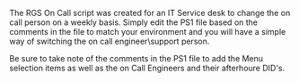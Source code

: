 The RGS On Call script was created for an IT Service desk to change the on call person on a weekly basis. Simply edit the PS1 file based on the comments in the file to match your environment and you will have a simple way of switching the on call engineer\support person.

Be sure to take note of the comments in the PS1 file to add the Menu selection items as well as the on Call Engineers and their afterhoure DID's.

 
